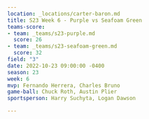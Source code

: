 ```yaml
---
location: _locations/carter-baron.md
title: S23 Week 6 - Purple vs Seafoam Green
teams-score:
- team: _teams/s23-purple.md
  score: 26
- team: _teams/s23-seafoam-green.md
  score: 32
field: "3"
date: 2022-10-23 09:00:00 -0400
season: 23
week: 6
mvp: Fernando Herrera, Charles Bruno
game-ball: Chuck Roth, Austin Plier
sportsperson: Harry Suchyta, Logan Dawson

---
```

